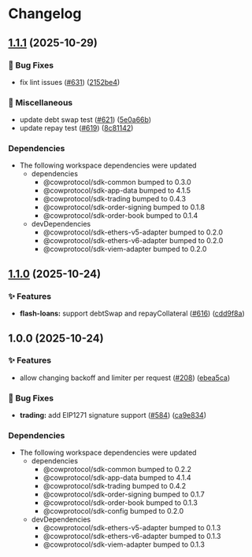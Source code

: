 # Changelog

## [1.1.1](https://github.com/cowprotocol/cow-sdk/compare/sdk-flash-loans-v1.1.0...sdk-flash-loans-v1.1.1) (2025-10-29)


### 🐛 Bug Fixes

* fix lint issues ([#631](https://github.com/cowprotocol/cow-sdk/issues/631)) ([2152be4](https://github.com/cowprotocol/cow-sdk/commit/2152be4f75017f033ca7eba0959d82691cef6ee3))


### 🔧 Miscellaneous

* update debt swap test ([#621](https://github.com/cowprotocol/cow-sdk/issues/621)) ([5e0a66b](https://github.com/cowprotocol/cow-sdk/commit/5e0a66b2d7a8c34adf4dc50e3640f462a1e13188))
* update repay test ([#619](https://github.com/cowprotocol/cow-sdk/issues/619)) ([8c81142](https://github.com/cowprotocol/cow-sdk/commit/8c81142197e0b05c73ac7bf84cb9ccd022171d64))


### Dependencies

* The following workspace dependencies were updated
  * dependencies
    * @cowprotocol/sdk-common bumped to 0.3.0
    * @cowprotocol/sdk-app-data bumped to 4.1.5
    * @cowprotocol/sdk-trading bumped to 0.4.3
    * @cowprotocol/sdk-order-signing bumped to 0.1.8
    * @cowprotocol/sdk-order-book bumped to 0.1.4
  * devDependencies
    * @cowprotocol/sdk-ethers-v5-adapter bumped to 0.2.0
    * @cowprotocol/sdk-ethers-v6-adapter bumped to 0.2.0
    * @cowprotocol/sdk-viem-adapter bumped to 0.2.0

## [1.1.0](https://github.com/cowprotocol/cow-sdk/compare/sdk-flash-loans-v1.0.0...sdk-flash-loans-v1.1.0) (2025-10-24)


### ✨ Features

* **flash-loans:** support debtSwap and repayCollateral ([#616](https://github.com/cowprotocol/cow-sdk/issues/616)) ([cdd9f8a](https://github.com/cowprotocol/cow-sdk/commit/cdd9f8a3fdc73be56d727f0ec320c2f11516f778))

## 1.0.0 (2025-10-24)


### ✨ Features

* allow changing backoff and limiter per request ([#208](https://github.com/cowprotocol/cow-sdk/issues/208)) ([ebea5ca](https://github.com/cowprotocol/cow-sdk/commit/ebea5ca0858aeb89ae3e5d5407c8903c3ca5178d))


### 🐛 Bug Fixes

* **trading:** add EIP1271 signature support ([#584](https://github.com/cowprotocol/cow-sdk/issues/584)) ([ca9e834](https://github.com/cowprotocol/cow-sdk/commit/ca9e834e2b0edf8a757e01383b2218d5ecfbe25e))


### Dependencies

* The following workspace dependencies were updated
  * dependencies
    * @cowprotocol/sdk-common bumped to 0.2.2
    * @cowprotocol/sdk-app-data bumped to 4.1.4
    * @cowprotocol/sdk-trading bumped to 0.4.2
    * @cowprotocol/sdk-order-signing bumped to 0.1.7
    * @cowprotocol/sdk-order-book bumped to 0.1.3
    * @cowprotocol/sdk-config bumped to 0.2.0
  * devDependencies
    * @cowprotocol/sdk-ethers-v5-adapter bumped to 0.1.3
    * @cowprotocol/sdk-ethers-v6-adapter bumped to 0.1.3
    * @cowprotocol/sdk-viem-adapter bumped to 0.1.3
